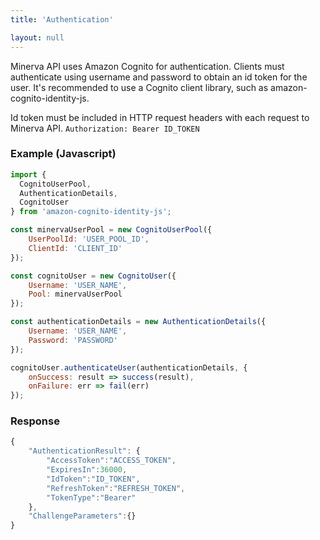 ```yaml
---
title: 'Authentication'

layout: null
---
```


Minerva API uses Amazon Cognito for authentication. Clients must authenticate using username and password to obtain an id token for the user.
It's recommended to use a Cognito client library, such as amazon-cognito-identity-js.

Id token must be included in HTTP request headers with each request to Minerva API.
```Authorization: Bearer ID_TOKEN```
### Example (Javascript)

```javascript
import {
  CognitoUserPool,
  AuthenticationDetails,
  CognitoUser
} from 'amazon-cognito-identity-js';

const minervaUserPool = new CognitoUserPool({
    UserPoolId: 'USER_POOL_ID',
    ClientId: 'CLIENT_ID'
});

const cognitoUser = new CognitoUser({
    Username: 'USER_NAME',
    Pool: minervaUserPool
});

const authenticationDetails = new AuthenticationDetails({
    Username: 'USER_NAME',
    Password: 'PASSWORD'
});

cognitoUser.authenticateUser(authenticationDetails, {
    onSuccess: result => success(result),
    onFailure: err => fail(err)
});

```
### Response

```javascript
{
    "AuthenticationResult": {
        "AccessToken":"ACCESS_TOKEN",
        "ExpiresIn":36000,
        "IdToken":"ID_TOKEN",
        "RefreshToken":"REFRESH_TOKEN",
        "TokenType":"Bearer"
    },
    "ChallengeParameters":{}
}
```
